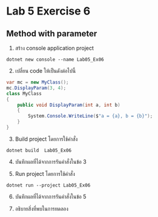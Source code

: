 # Lab 5 Exercise 6

## Method with parameter 


1. สร้าง console application project

```
dotnet new console --name Lab05_Ex06
```
2. เปลี่ยน code ให้เป็นดังต่อไปนี้

```cs
var mc = new MyClass();
mc.DisplayParam(3, 4);
class MyClass
{
    public void DisplayParam(int a, int b)
    {
        System.Console.WriteLine($"a = {a}, b = {b}");
    } 
}
```

3. Build project โดยการใช้คำสั่ง

```
dotnet build  Lab05_Ex06
```

4. บันทึกผลที่ได้จากการรันคำสั่งในข้อ 3

5. Run project โดยการใช้คำสั่ง

```
dotnet run --project Lab05_Ex06
```

6. บันทึกผลที่ได้จากการรันคำสั่งในข้อ 5


7. อธิบายสิ่งที่พบในการทดลอง


